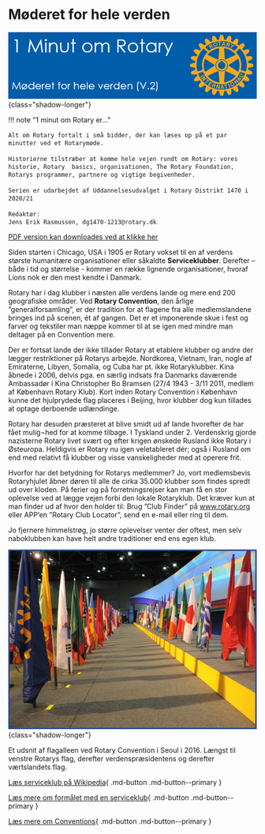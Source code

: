 # Møderet for hele verden

![4 punktsprøven](images/moederet.jpg){class="shadow-longer"} 

!!! note "1 minut om Rotary er..."

    Alt om Rotary fortalt i små bidder, der kan læses op på et par minutter ved et Rotarymøde.
    
    Historierne tilstræber at komme hele vejen rundt om Rotary: vores historie, Rotary  basics, organisationen, The Rotary Foundation, Rotarys programmer, partnere og vigtige begivenheder.
    
    Serien er udarbejdet af Uddannelsesudvalget i Rotary Distrikt 1470 i 2020/21
    
    Redaktør: 
    Jens Erik Rasmussen, dg1470-1213@rotary.dk


<a href=https://1minut.rotary.dk/pdf-versioner/1_minut_om_Rotary_Møderet_for_hele_verden.pdf target=_blank>PDF version kan downloades ved at klikke her</a>


Siden starten i Chicago, USA i 1905 er Rotary vokset til en af verdens største humanitære organisationer eller såkaldte **Serviceklubber**. Derefter – både i tid og størrelse - kommer en række lignende organisationer, hvoraf Lions nok er den mest kendte i Danmark.


Rotary har i dag klubber i næsten alle verdens lande og mere end 200 geografiske områder. Ved **Rotary Convention**, den årlige ”generalforsamling”, er der tradition for at flagene fra alle medlemslandene bringes ind på scenen, ét af gangen. Det er et imponerende skue i fest og farver og tekstiler man næppe kommer til at se igen med mindre man deltager på en Convention mere.


Der er fortsat lande der ikke tillader Rotary at etablere klubber og andre der lægger restriktioner på Rotarys arbejde. Nordkorea, Vietnam, Iran, nogle af Emiraterne, Libyen, Somalia, og Cuba har pt. ikke Rotaryklubber. Kina åbnede i 2006, delvis pga. en særlig indsats fra Danmarks daværende Ambassadør i Kina Christopher Bo Bramsen (27/4 1943 - 3/11 2011, medlem af København Rotary Klub). Kort inden Rotary Convention i København kunne det hjulprydede flag placeres i Beijing, hvor klubber dog kun tillades at optage derboende udlændinge. 


Rotary har desuden præsteret at blive smidt ud af lande hvorefter de har fået mulig¬hed for at komme tilbage. I Tyskland under 2. Verdenskrig gjorde nazisterne Rotary livet svært og efter krigen ønskede Rusland ikke Rotary i Østeuropa. Heldigvis er Rotary nu igen veletableret dér; også i Rusland om end med relativt få klubber og visse vanskeligheder med at operere frit. 


Hvorfor har det betydning for Rotarys medlemmer? Jo, vort medlemsbevis Rotaryhjulet åbner døren til alle de cirka 35.000 klubber som findes spredt ud over kloden. På ferier og på forretningsrejser kan man få en stor oplevelse ved at lægge vejen forbi den lokale Rotaryklub. Det kræver kun at man finder ud af hvor den holder til: Brug ”Club Finder” på www.rotary.org eller APP’en ”Rotary Club Locator”, send en e-mail eller ring til dem. 


Jo fjernere himmelstrøg, jo større oplevelser venter der oftest, men selv naboklubben kan have helt andre traditioner end ens egen klub.


![Møderet](images/moederet.png){class="shadow-longer"} 

Et udsnit af flagalleen ved Rotary Convention i Seoul i 2016. Længst til venstre Rotarys flag, derefter verdenspræsidentens og derefter værtslandets flag.


[Læs serviceklub på Wikipedia](https://en.wikipedia.org/wiki/Service_club){ .md-button .md-button--primary }


[Læs mere om formålet med en serviceklub](https://moneyminder.com/blog/purpose-community-service-clubs/){ .md-button .md-button--primary }


[Læs mere om Conventions](https://convention.rotary.org/en){ .md-button .md-button--primary }